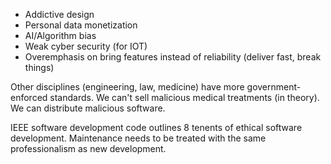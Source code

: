 - Addictive design
- Personal data monetization
- AI/Algorithm bias
- Weak cyber security (for IOT)
- Overemphasis on bring features instead of reliability (deliver fast, break things)

Other disciplines (engineering, law, medicine) have more government-enforced standards.
We can't sell malicious medical treatments (in theory). We can distribute malicious software. 

IEEE software development code outlines 8 tenents of ethical software development. 
Maintenance needs to be treated with the same professionalism as new development. 




